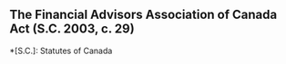## The Financial Advisors Association of Canada Act (S.C. 2003, c. 29)
  *[S.C.]: Statutes of Canada
